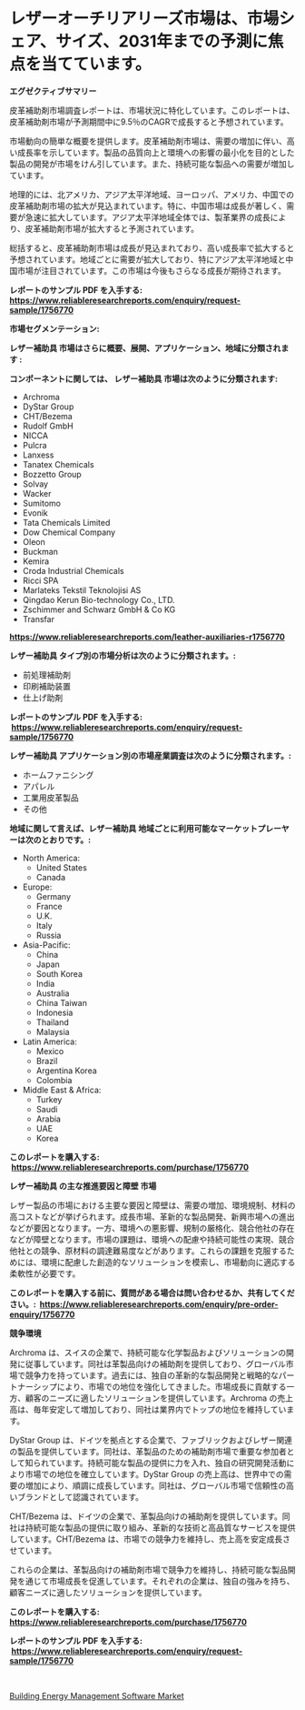 <p><h1>レザーオーチリアリーズ市場は、市場シェア、サイズ、2031年までの予測に焦点を当てています。</h1></p><p><strong>エグゼクティブサマリー</strong></p>
<p><p>皮革補助剤市場調査レポートは、市場状況に特化しています。このレポートは、皮革補助剤市場が予測期間中に9.5％のCAGRで成長すると予想されています。</p><p>市場動向の簡単な概要を提供します。皮革補助剤市場は、需要の増加に伴い、高い成長率を示しています。製品の品質向上と環境への影響の最小化を目的とした製品の開発が市場をけん引しています。また、持続可能な製品への需要が増加しています。</p><p>地理的には、北アメリカ、アジア太平洋地域、ヨーロッパ、アメリカ、中国での皮革補助剤市場の拡大が見込まれています。特に、中国市場は成長が著しく、需要が急速に拡大しています。アジア太平洋地域全体では、製革業界の成長により、皮革補助剤市場が拡大すると予測されています。</p><p>総括すると、皮革補助剤市場は成長が見込まれており、高い成長率で拡大すると予想されています。地域ごとに需要が拡大しており、特にアジア太平洋地域と中国市場が注目されています。この市場は今後もさらなる成長が期待されます。</p></p>
<p><strong>レポートのサンプル PDF を入手する: <a href="https://www.reliableresearchreports.com/enquiry/request-sample/1756770">https://www.reliableresearchreports.com/enquiry/request-sample/1756770</a></strong></p>
<p><strong>市場セグメンテーション:</strong></p>
<p><strong> レザー補助具 市場はさらに概要、展開、アプリケーション、地域に分類されます :</strong></p>
<p><strong>コンポーネントに関しては、 レザー補助具 市場は次のように分類されます: &nbsp;</strong></p>
<p><ul><li>Archroma</li><li>DyStar Group</li><li>CHT/Bezema</li><li>Rudolf GmbH</li><li>NICCA</li><li>Pulcra</li><li>Lanxess</li><li>Tanatex Chemicals</li><li>Bozzetto Group</li><li>Solvay</li><li>Wacker</li><li>Sumitomo</li><li>Evonik</li><li>Tata Chemicals Limited</li><li>Dow Chemical Company</li><li>Oleon</li><li>Buckman</li><li>Kemira</li><li>Croda Industrial Chemicals</li><li>Ricci SPA</li><li>Marlateks Tekstil Teknolojisi AS</li><li>Qingdao Kerun Bio-technology Co., LTD.</li><li>Zschimmer and Schwarz GmbH & Co KG</li><li>Transfar</li></ul></p>
<p><strong><a href="https://www.reliableresearchreports.com/leather-auxiliaries-r1756770">https://www.reliableresearchreports.com/leather-auxiliaries-r1756770</a></strong></p>
<p><strong> レザー補助具 タイプ別の市場分析は次のように分類されます。:</strong></p>
<p><ul><li>前処理補助剤</li><li>印刷補助装置</li><li>仕上げ助剤</li></ul></p>
<p><strong>レポートのサンプル PDF を入手する: &nbsp;<a href="https://www.reliableresearchreports.com/enquiry/request-sample/1756770">https://www.reliableresearchreports.com/enquiry/request-sample/1756770</a></strong></p>
<p><strong> レザー補助具 アプリケーション別の市場産業調査は次のように分類されます。:</strong></p>
<p><ul><li>ホームファニシング</li><li>アパレル</li><li>工業用皮革製品</li><li>その他</li></ul></p>
<p><strong>地域に関して言えば、レザー補助具 地域ごとに利用可能なマーケットプレーヤーは次のとおりです。:</strong></p>
<p><ul>
    <li>
        North America:
        <ul>
            <li>United States</li>
            <li>Canada</li>
        </ul>
    </li>
    <li>
        Europe:
        <ul>
            <li>Germany</li>
            <li>France</li>
            <li>U.K.</li>
            <li>Italy</li>
            <li>Russia</li>
        </ul>
    </li>
    <li>
        Asia-Pacific:
        <ul>
            <li>China</li>
            <li>Japan</li>
            <li>South Korea</li>
            <li>India</li>
            <li>Australia</li>
            <li>China Taiwan</li>
            <li>Indonesia</li>
            <li>Thailand</li>
            <li>Malaysia</li>
        </ul>
    </li>
    <li>
        Latin America:
        <ul>
            <li>Mexico</li>
            <li>Brazil</li>
            <li>Argentina Korea</li>
            <li>Colombia</li>
        </ul>
    </li>
    <li>
        Middle East & Africa:
        <ul>
            <li>Turkey</li>
            <li>Saudi</li>
            <li>Arabia</li>
            <li>UAE</li>
            <li>Korea</li>
        </ul>
    </li>
    </ul></p>
<p><strong>このレポートを購入する: &nbsp;<a href="https://www.reliableresearchreports.com/purchase/1756770">https://www.reliableresearchreports.com/purchase/1756770</a></strong></p>
<p><strong>レザー補助具 の主な推進要因と障壁 市場</strong></p>
<p><p>レザー製品の市場における主要な要因と障壁は、需要の増加、環境規制、材料の高コストなどが挙げられます。成長市場、革新的な製品開発、新興市場への進出などが要因となります。一方、環境への悪影響、規制の厳格化、競合他社の存在などが障壁となります。市場の課題は、環境への配慮や持続可能性の実現、競合他社との競争、原材料の調達難易度などがあります。これらの課題を克服するためには、環境に配慮した創造的なソリューションを模索し、市場動向に適応する柔軟性が必要です。</p></p>
<p><strong>このレポートを購入する前に、質問がある場合は問い合わせるか、共有してください。:&nbsp; <a href="https://www.reliableresearchreports.com/enquiry/pre-order-enquiry/1756770">https://www.reliableresearchreports.com/enquiry/pre-order-enquiry/1756770</a></strong></p>
<p><strong>競争環境</strong></p>
<p><p>Archroma は、スイスの企業で、持続可能な化学製品およびソリューションの開発に従事しています。同社は革製品向けの補助剤を提供しており、グローバル市場で競争力を持っています。過去には、独自の革新的な製品開発と戦略的なパートナーシップにより、市場での地位を強化してきました。市場成長に貢献する一方、顧客のニーズに適したソリューションを提供しています。Archroma の売上高は、毎年安定して増加しており、同社は業界内でトップの地位を維持しています。</p><p>DyStar Group は、ドイツを拠点とする企業で、ファブリックおよびレザー関連の製品を提供しています。同社は、革製品のための補助剤市場で重要な参加者として知られています。持続可能な製品の提供に力を入れ、独自の研究開発活動により市場での地位を確立しています。DyStar Group の売上高は、世界中での需要の増加により、順調に成長しています。同社は、グローバル市場で信頼性の高いブランドとして認識されています。</p><p>CHT/Bezema は、ドイツの企業で、革製品向けの補助剤を提供しています。同社は持続可能な製品の提供に取り組み、革新的な技術と高品質なサービスを提供しています。CHT/Bezema は、市場での競争力を維持し、売上高を安定成長させています。</p><p>これらの企業は、革製品向けの補助剤市場で競争力を維持し、持続可能な製品開発を通じて市場成長を促進しています。それぞれの企業は、独自の強みを持ち、顧客ニーズに適したソリューションを提供しています。</p></p>
<p><strong>このレポートを購入する: &nbsp; <a href="https://www.reliableresearchreports.com/purchase/1756770">https://www.reliableresearchreports.com/purchase/1756770</a></strong></p>
<p><strong>レポートのサンプル PDF を入手する: &nbsp;<a href="https://www.reliableresearchreports.com/enquiry/request-sample/1756770">https://www.reliableresearchreports.com/enquiry/request-sample/1756770</a></strong><strong></strong></p>
<p>&nbsp;</p>
<p><p><a href="https://github.com/santosh758595/Market-Research-Report-List-4/blob/main/building-energy-management-software-market.md">Building Energy Management Software Market</a></p></p>